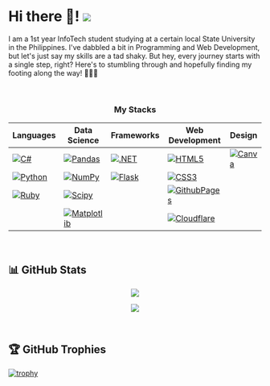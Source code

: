 # Hi there 👋! ![](https://visitcount.itsvg.in/api?id=derkandre&icon=3&color=7)

I am a 1st year InfoTech student studying at a certain local State University in the Philippines. I've dabbled a bit in Programming and Web Development, but let's just say my skills are a tad shaky. But hey, every journey starts with a single step, right? Here's to stumbling through and hopefully finding my footing along the way! 🧑‍💻🍷


<div align="center">
  <br>
<h3>My Stacks</h3>

| Languages | Data Science | Frameworks | Web Development | Design |
|-----------|--------------|------------|-----------------|--------|
| [![C#](https://img.shields.io/badge/c%23-%23239120.svg?style=flat&logo=csharp&logoColor=white)](#) | [![Pandas](https://img.shields.io/badge/pandas-%23150458.svg?style=flat&logo=pandas&logoColor=white)](#) | [![.NET](https://img.shields.io/badge/.NET-5C2D91?style=flat&logo=.net&logoColor=white)](#) | [![HTML5](https://img.shields.io/badge/html5-%23E34F26.svg?style=flat&logo=html5&logoColor=white)](#) | [![Canva](https://img.shields.io/badge/Canva-%2300C4CC.svg?style=flat&logo=Canva&logoColor=white)](#) |
| [![Python](https://img.shields.io/badge/python-3670A0?style=flat&logo=python&logoColor=ffdd54)](#) | [![NumPy](https://img.shields.io/badge/numpy-%23013243.svg?style=flat&logo=numpy&logoColor=white)](#) | [![Flask](https://img.shields.io/badge/flask-%23000.svg?style=flat&logo=flask&logoColor=white)](#) | [![CSS3](https://img.shields.io/badge/css3-%231572B6.svg?style=flat&logo=css3&logoColor=white)](#) |  |
| [![Ruby](https://img.shields.io/badge/ruby-%23CC342D.svg?style=flat&logo=ruby&logoColor=white)](#) | [![Scipy](https://img.shields.io/badge/SciPy-%230C55A5.svg?style=flat&logo=scipy&logoColor=%white)](#) |   | [![GithubPages](https://img.shields.io/badge/github%20pages-121013?style=flat&logo=github&logoColor=white)](#) |  |
|  | [![Matplotlib](https://img.shields.io/badge/Matplotlib-%23ffffff.svg?style=flat&logo=Matplotlib&logoColor=black)](#) |  | [![Cloudflare](https://img.shields.io/badge/Cloudflare-F38020?style=flat&logo=Cloudflare&logoColor=white)](#) |  |
</div>

<br>

<h2>📊 GitHub Stats</h2>

<div align="center">

[![](http://github-profile-summary-cards.vercel.app/api/cards/profile-details?username=derkandre&theme=radical)](#) 

[![](https://github-readme-stats.vercel.app/api/top-langs/?username=derkandre&theme=radical&hide_border=false&include_all_commits=true&count_private=false&layout=compact)](#) 
</div>

<br>

## 🏆 GitHub Trophies
[![trophy](https://github-profile-trophy.vercel.app/?username=derkandre&theme=radical)](https://github.com/ryo-ma/github-profile-trophy)

<!--
**derkandre/derkandre** is a ✨ _special_ ✨ repository because its `README.md` (this file) appears on your GitHub profile.

Here are some ideas to get you started:

- 🔭 I’m currently working on ...
- 🌱 I’m currently learning ...
- 👯 I’m looking to collaborate on ...
- 🤔 I’m looking for help with ...
- 💬 Ask me about ...
- 📫 How to reach me: ...
- 😄 Pronouns: ...
- ⚡ Fun fact: ...
-->
